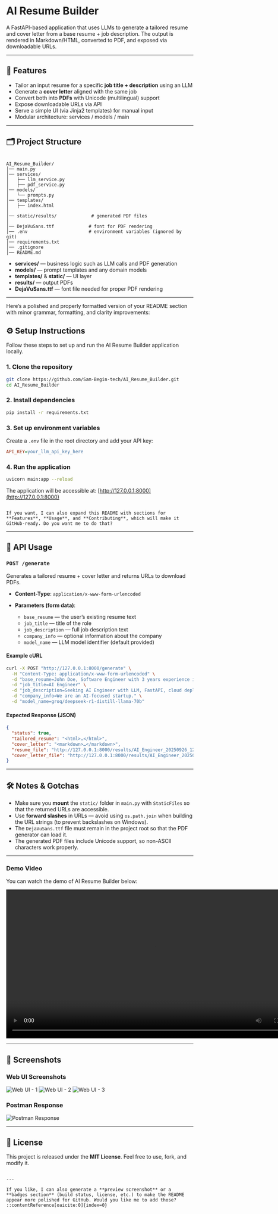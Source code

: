 
# AI Resume Builder

A FastAPI-based application that uses LLMs to generate a tailored resume and cover letter from a base resume + job description. The output is rendered in Markdown/HTML, converted to PDF, and exposed via downloadable URLs.

---

## 🚀 Features

- Tailor an input resume for a specific **job title + description** using an LLM  
- Generate a **cover letter** aligned with the same job  
- Convert both into **PDFs** with Unicode (multilingual) support  
- Expose downloadable URLs via API  
- Serve a simple UI (via Jinja2 templates) for manual input  
- Modular architecture: services / models / main  

---

## 🗂️ Project Structure

```

AI_Resume_Builder/
│── main.py
│── services/
│   ├── llm_service.py
│   ├── pdf_service.py
│── models/
│   └── prompts.py
│── templates/
│   ├── index.html
│   
│── static/results/             # generated PDF files
│                
│── DejaVuSans.ttf             # font for PDF rendering
│── .env                       # environment variables (ignored by git)
│── requirements.txt
│── .gitignore
│── README.md

````

- **services/** — business logic such as LLM calls and PDF generation  
- **models/** — prompt templates and any domain models  
- **templates/** & **static/** — UI layer  
- **results/** — output PDFs 
- **DejaVuSans.ttf** — font file needed for proper PDF rendering  

---
Here’s a polished and properly formatted version of your README section with minor grammar, formatting, and clarity improvements:


## ⚙️ Setup Instructions

Follow these steps to set up and run the AI Resume Builder application locally.

### 1. Clone the repository

```bash
git clone https://github.com/Sam-Begin-tech/AI_Resume_Builder.git
cd AI_Resume_Builder
````

### 2. Install dependencies

```bash
pip install -r requirements.txt
```

### 3. Set up environment variables

Create a `.env` file in the root directory and add your API key:

```ini
API_KEY=your_llm_api_key_here
```

### 4. Run the application

```bash
uvicorn main:app --reload
```

The application will be accessible at: [http://127.0.0.1:8000](http://127.0.0.1:8000)

```

If you want, I can also expand this README with sections for **Features**, **Usage**, and **Contributing**, which will make it GitHub-ready. Do you want me to do that?
```
---

## 📡 API Usage

### `POST /generate`

Generates a tailored resume + cover letter and returns URLs to download PDFs.

* **Content-Type**: `application/x-www-form-urlencoded`
* **Parameters (form data)**:

  * `base_resume` — the user’s existing resume text
  * `job_title` — title of the role
  * `job_description` — full job description text
  * `company_info` — optional information about the company
  * `model_name` — LLM model identifier (default provided)

#### Example cURL

```bash
curl -X POST "http://127.0.0.1:8000/generate" \
  -H "Content-Type: application/x-www-form-urlencoded" \
  -d "base_resume=John Doe, Software Engineer with 3 years experience in Python and FastAPI." \
  -d "job_title=AI Engineer" \
  -d "job_description=Seeking AI Engineer with LLM, FastAPI, cloud deployment experience." \
  -d "company_info=We are an AI-focused startup." \
  -d "model_name=groq/deepseek-r1-distill-llama-70b"
```

#### Expected Response (JSON)

```json
{
  "status": true,
  "tailored_resume": "<html>…</html>",
  "cover_letter": "<markdown>…</markdown>",
  "resume_file": "http://127.0.0.1:8000/results/AI_Engineer_20250926_123456/resume.pdf",
  "cover_letter_file": "http://127.0.0.1:8000/results/AI_Engineer_20250926_123456/cover_letter.pdf"
}
```

---

## 🛠️ Notes & Gotchas

* Make sure you **mount** the `static/` folder in `main.py` with `StaticFiles` so that the returned URLs are accessible.
* Use **forward slashes** in URLs — avoid using `os.path.join` when building the URL strings (to prevent backslashes on Windows).
* The `DejaVuSans.ttf` file must remain in the project root so that the PDF generator can load it.
* The generated PDF files include Unicode support, so non-ASCII characters work properly.

---

### Demo Video
You can watch the demo of AI Resume Builder below:

<video width="800" controls>
  <source src="Output%20image/AII%20Resume%20Builder.mp4" type="video/mp4">
  Your browser does not support the video tag.
</video>


---
## 📸 Screenshots



### Web UI Screenshots
![Web UI - 1](Output%20image/Web%20UI%20-%201.png)
![Web UI - 2](Output%20image/Web%20UI%20-%202.png)
![Web UI - 3](Output%20image/Web%20UI%20-%203.png)

### Postman Response
![Postman Response](Output%20image/Postman%20response.png)

---

## 📄 License

This project is released under the **MIT License**. Feel free to use, fork, and modify it.

```

---

If you like, I can also generate a **preview screenshot** or a **badges section** (build status, license, etc.) to make the README appear more polished for GitHub. Would you like me to add those?
::contentReference[oaicite:0]{index=0}
```

